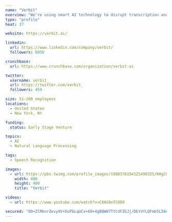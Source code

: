 ```yaml
---
name: "Verbit"
overview: "We're using smart AI technology to disrupt transcription and captioning with automation and speed."
type: "profile"
heat: 37

website: https://verbit.ai/

linkedin:
  url: https://www.linkedin.com/company/verbit/
  followers: 6056

crunchbase:
  url: https://www.crunchbase.com/organization/verbit-ai

twitter:
  username: verbit_
  url: https://twitter.com/verbit_
  followers: 459

size: 51-200 employees
locations:
  - United States
  - New York, NY

funding:
  status: Early Stage Venture

topics:
  - AI
  - Natural Language Processing

tags:
  - Speech Recognition

images:
  - url: https://pbs.twimg.com/profile_images/1088376194125496325/KHgCHYZ5_400x400.jpg
    width: 400
    height: 400
    title: "Verbit"

videos:
  - url: https://www.youtube.com/watch?v=C8AG8eTC8D0

secured: "D0+ZlMknrZevy0V+DuPbLqUCx+60+4gBQW07TtCdFZGJj/DEtVYLQFmb5L56ncrvCjv3rQf/q8BT/1KgSpHAtKpg8DIB6yWV7J2II7JTMBzRzJQmQGRoTbOj8yvf3L3Pq+4h3T4+yOs9Ig1qrPPO3fZr7LgQHYXfYB7q7tMbsrtd12eBpma4IYy//vJCD6dQTEJjz/uGCylLOijF11ZEfPoDJ4YKVaJUZwj4Txd9WUZc7+ioKas7OXLiHI/9ADqnqPw8rf+v5lyxp/B6/62U1g==;SVx8FIlaP/RUMiSE6vHveA=="
---
```


